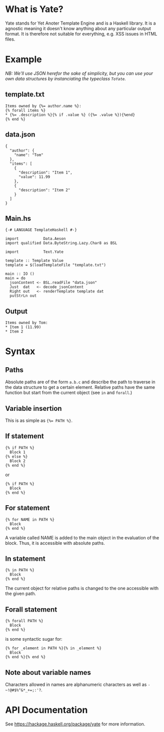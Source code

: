 # What is Yate?

Yate stands for Yet Anoter Template Engine and is a Haskell library. It is a
agnostic meaning it doesn't know anything about any particular output format.
It is therefore not suitable for everything, e.g. XSS issues in HTML files.

# Example

*NB: We'll use JSON herefor the sake of simplicity, but you can use your own
data structures by instanciating the typeclass `ToYate`.*

## template.txt

```
Items owned by {%= author.name %}:
{% forall items %}
* {%= .description %}{% if .value %} ({%= .value %}){%end}
{% end %}
```

## data.json

```
{
  "author": {
    "name": "Tom"
  },
  "items": [
    {
      "description": "Item 1",
      "value": 11.99
    },
    {
      "description": "Item 2"
    }
  ]
}
```

## Main.hs

```
{-# LANGUAGE TemplateHaskell #-}

import           Data.Aeson
import qualified Data.ByteString.Lazy.Char8 as BSL

import           Text.Yate

template :: Template Value
template = $(loadTemplateFile "template.txt")

main :: IO ()
main = do
  jsonContent <- BSL.readFile "data.json"
  Just  dat   <- decode jsonContent
  Right out   <- renderTemplate template dat
  putStrLn out
```

## Output

```
Items owned by Tom:
* Item 1 (11.99)
* Item 2
```

# Syntax

## Paths

Absolute paths are of the form `a.b.c` and describe the path to traverse in the
data structure to get a certain element. Relative paths have the same function
but start from the current object (see `in` and `forall`.)

## Variable insertion

This is as simple as `{%= PATH %}`.

## If statement

```
{% if PATH %}
  Block 1
{% else %}
  Block 2
{% end %}
```

or

```
{% if PATH %}
  Block
{% end %}
```

## For statement

```
{% for NAME in PATH %}
  Block
{% end %}
```

A variable called NAME is added to the main object in the evaluation of the
block. Thus, it is accessible with absolute paths.

## In statement

```
{% in PATH %}
  Block
{% end %}
```

The current object for relative paths is changed to the one accessible with
the given path.

## Forall statement

```
{% forall PATH %}
  Block
{% end %}
```

is some syntactic sugar for:

```
{% for _element in PATH %}{% in _element %}
  Block
{% end %}{% end %}
```

## Note about variable names

Characters allowed in names are alphanumeric characters as well as
`-~!@#$%^&*_+=;:'?`.

# API Documentation

See <https://hackage.haskell.org/package/yate> for more information.